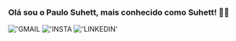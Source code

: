 ### Olá sou o Paulo Suhett, mais conhecido como Suhett! 👋😄

!['GMAIL](https://img.shields.io/badge/Gmail-D14836?style=for-the-badge&logo=gmail&logoColor=white)
!['INSTA](https://img.shields.io/badge/Instagram-E4405F?style=for-the-badge&logo=instagram&logoColor=white)
!['LINKEDIN'](https://img.shields.io/badge/-LinkedIn-%230077B5?style=for-the-badge&logo=linkedin&logoColor=white")
